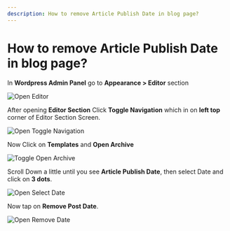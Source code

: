 ```yaml
---
description: How to remove Article Publish Date in blog page?
---
```


# How to remove Article Publish Date in blog page?

In **Wordpress Admin Panel** go to **Appearance > Editor** section

![Open Editor](/img/tutorial/radp1OpenEditor.png)

After opening **Editor Section** Click **Toggle Navigation** which in on **left top** corner of Editor Section Screen.

![Open Toggle Navigation](/img/tutorial/radp2toggleNavigation.png)

Now Click on **Templates** and **Open Archive**

![Toggle Open Archive](/img/tutorial/radp3openArchive.png)

Scroll Down a little until you see **Article Publish Date**, then select Date and click on **3 dots**.

![Open Select Date](/img/tutorial/radp4selectDate.png)

Now tap on **Remove Post Date**.

![Open Remove Date](/img/tutorial/radp5removeDate.png)